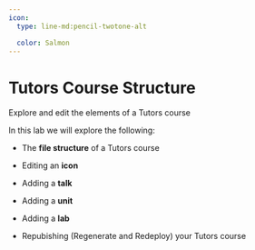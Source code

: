 ```yaml
---
icon:
  type: line-md:pencil-twotone-alt

  color: Salmon
---
```


# Tutors Course Structure

Explore and edit the elements of a Tutors course

In this lab we will explore the following:

- The **file structure** of a Tutors course

- Editing an **icon**

- Adding a **talk**

- Adding a **unit**

- Adding a **lab**

- Repubishing (Regenerate and Redeploy) your Tutors course
